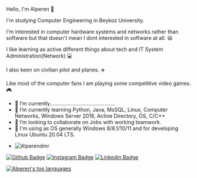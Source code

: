 Hello, I'm Alperen 👋

I'm studying Computer Engineering in Beykoz University.

I'm interested in computer hardware systems and networks 
rather than software but that doesn't mean I dont interested in software at all. 😃

I like learning as active different things about tech and IT System Administration(Network) 💻

I also keen on civilian pilot and planes. ✈️

Like most of the computer fans I am playing some competitive video games. 🎮


- 🔭 I’m currently............................................
- 🌱 I’m currently learning Python, Java, MsSQL, Linux, Computer Networks, Windows Server 2016, Active Directory, OS, C/C++
- 👯 I’m looking to collaborate on Jobs with working teamwork.
- 🔰 I'm using as OS generally Windows 8/8.1/10/11 and for developing Linux Ubuntu 20.04 LTS.
- <p align="left"> <img src="https://komarev.com/ghpvc/?username=Alperendmr&label=Profile%20views&color=0e75b6&style=flat" alt="Alperendmr" /> </p>

[![Github Badge](https://img.shields.io/badge/-Github-000?style=quare&labelColor=000&logo=Github&logoColor=white&link=link)](https://github.com/Alperendmr)
[![Instagram Badge](https://img.shields.io/badge/-Instagram-C13584?style=flat-quare&labelColor=C13584&logo=instagram&logoColor=white&link=link)](https://www.instagram.com/alperendmrtrk/)
[![Linkedin Badge](https://img.shields.io/badge/-Linkedin-4169E1?style=flat-quare&labelColor=4169E1&logo=linkedin&logoColor=white&link=link)](https://www.linkedin.com/in/alperen-demirt%C3%BCrko%C4%9Flu-460596202/)

[![Alperen's top languages](https://github-readme-stats.vercel.app/api/top-langs/?username=Alperendmr)](https://github.com/Alperendmr/github-readme-stats)
